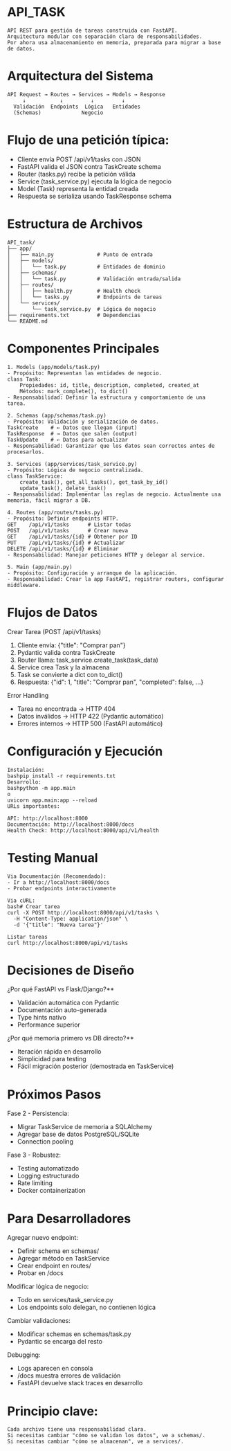 # API_TASK
```
API REST para gestión de tareas construida con FastAPI.
Arquitectura modular con separación clara de responsabilidades.
Por ahora usa almacenamiento en memoria, preparada para migrar a base de datos.
```

# Arquitectura del Sistema
```
API Request → Routes → Services → Models → Response
     ↓           ↓         ↓         ↓
  Validación  Endpoints  Lógica   Entidades
  (Schemas)             Negocio
```

# Flujo de una petición típica:
- Cliente envía POST /api/v1/tasks con JSON
- FastAPI valida el JSON contra TaskCreate schema
- Router (tasks.py) recibe la petición válida
- Service (task_service.py) ejecuta la lógica de negocio
- Model (Task) representa la entidad creada
- Respuesta se serializa usando TaskResponse schema


# Estructura de Archivos
```
API_task/
├── app/
│   ├── main.py              # Punto de entrada
│   ├── models/
│   │   └── task.py          # Entidades de dominio
│   ├── schemas/
│   │   └── task.py          # Validación entrada/salida
│   ├── routes/
│   │   ├── health.py        # Health check
│   │   └── tasks.py         # Endpoints de tareas
│   └── services/
│       └── task_service.py  # Lógica de negocio
├── requirements.txt         # Dependencias
└── README.md
```


# Componentes Principales
```
1. Models (app/models/task.py)
- Propósito: Representan las entidades de negocio.
class Task:
    Propiedades: id, title, description, completed, created_at
    Métodos: mark_complete(), to_dict()
- Responsabilidad: Definir la estructura y comportamiento de una tarea.

2. Schemas (app/schemas/task.py)
- Propósito: Validación y serialización de datos.
TaskCreate    # ← Datos que llegan (input)
TaskResponse  # → Datos que salen (output)  
TaskUpdate    # ← Datos para actualizar
- Responsabilidad: Garantizar que los datos sean correctos antes de procesarlos.

3. Services (app/services/task_service.py)
- Propósito: Lógica de negocio centralizada.
class TaskService:
    create_task(), get_all_tasks(), get_task_by_id()
    update_task(), delete_task()
- Responsabilidad: Implementar las reglas de negocio. Actualmente usa memoria, fácil migrar a DB.

4. Routes (app/routes/tasks.py)
- Propósito: Definir endpoints HTTP.
GET    /api/v1/tasks      # Listar todas
POST   /api/v1/tasks      # Crear nueva
GET    /api/v1/tasks/{id} # Obtener por ID
PUT    /api/v1/tasks/{id} # Actualizar
DELETE /api/v1/tasks/{id} # Eliminar
- Responsabilidad: Manejar peticiones HTTP y delegar al service.

5. Main (app/main.py)
- Propósito: Configuración y arranque de la aplicación.
- Responsabilidad: Crear la app FastAPI, registrar routers, configurar middleware.
```

# Flujos de Datos

Crear Tarea (POST /api/v1/tasks)
1. Cliente envía: {"title": "Comprar pan"}
2. Pydantic valida contra TaskCreate
3. Router llama: task_service.create_task(task_data)
4. Service crea Task y la almacena
5. Task se convierte a dict con to_dict()
6. Respuesta: {"id": 1, "title": "Comprar pan", "completed": false, ...}

Error Handling
- Tarea no encontrada → HTTP 404
- Datos inválidos → HTTP 422 (Pydantic automático)
- Errores internos → HTTP 500 (FastAPI automático)


# Configuración y Ejecución
```
Instalación:
bashpip install -r requirements.txt
Desarrollo:
bashpython -m app.main
o
uvicorn app.main:app --reload
URLs importantes:

API: http://localhost:8000
Documentación: http://localhost:8000/docs
Health Check: http://localhost:8000/api/v1/health
```

# Testing Manual
```
Via Documentación (Recomendado):
- Ir a http://localhost:8000/docs
- Probar endpoints interactivamente

Via cURL:
bash# Crear tarea
curl -X POST http://localhost:8000/api/v1/tasks \
  -H "Content-Type: application/json" \
  -d '{"title": "Nueva tarea"}'

Listar tareas  
curl http://localhost:8000/api/v1/tasks
```


# Decisiones de Diseño

¿Por qué FastAPI vs Flask/Django?**
- Validación automática con Pydantic
- Documentación auto-generada
- Type hints nativo
- Performance superior

¿Por qué memoria primero vs DB directo?**
- Iteración rápida en desarrollo
- Simplicidad para testing
- Fácil migración posterior (demostrada en TaskService)


# Próximos Pasos

Fase 2 - Persistencia:
- Migrar TaskService de memoria a SQLAlchemy
- Agregar base de datos PostgreSQL/SQLite
- Connection pooling

Fase 3 - Robustez:
- Testing automatizado
- Logging estructurado
- Rate limiting
- Docker containerization


# Para Desarrolladores

Agregar nuevo endpoint:
- Definir schema en schemas/
- Agregar método en TaskService
- Crear endpoint en routes/
- Probar en /docs

Modificar lógica de negocio:
- Todo en services/task_service.py
- Los endpoints solo delegan, no contienen lógica

Cambiar validaciones:
- Modificar schemas en schemas/task.py
- Pydantic se encarga del resto

Debugging:
- Logs aparecen en consola
- /docs muestra errores de validación
- FastAPI devuelve stack traces en desarrollo


# Principio clave: 
```
Cada archivo tiene una responsabilidad clara. 
Si necesitas cambiar "cómo se validan los datos", ve a schemas/. 
Si necesitas cambiar "cómo se almacenan", ve a services/.
```
